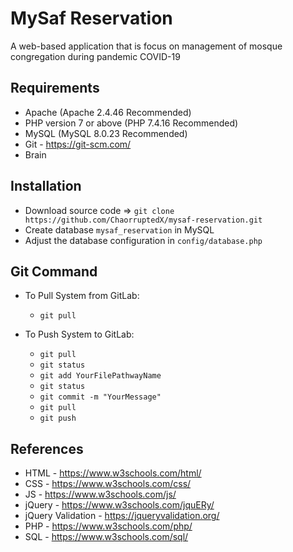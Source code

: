 # MySaf Reservation

A web-based application that is focus on management of mosque congregation during pandemic COVID-19

## Requirements

* Apache (Apache 2.4.46 Recommended)
* PHP version 7 or above (PHP 7.4.16 Recommended)
* MySQL (MySQL 8.0.23 Recommended)
* Git - https://git-scm.com/
* Brain

## Installation

* Download source code => ```git clone https://github.com/ChaorruptedX/mysaf-reservation.git```
* Create database `mysaf_reservation` in MySQL
* Adjust the database configuration in `config/database.php`

## Git Command

* To Pull System from GitLab:
	* ```git pull```

* To Push System to GitLab:
	* ```git pull```
	* ```git status```
	* ```git add YourFilePathwayName```
	* ```git status```
	* ```git commit -m "YourMessage"```
    * ```git pull```
	* ```git push```

## References

* HTML				- https://www.w3schools.com/html/
* CSS				- https://www.w3schools.com/css/
* JS				- https://www.w3schools.com/js/
* jQuery			- https://www.w3schools.com/jquERy/
* jQuery Validation	- https://jqueryvalidation.org/
* PHP				- https://www.w3schools.com/php/
* SQL				- https://www.w3schools.com/sql/